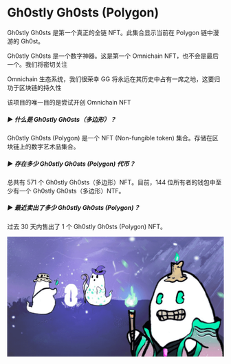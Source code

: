 # Gh0stly Gh0sts (Polygon)

Gh0stly Gh0sts 是第一个真正的全链 NFT。此集合显示当前在 Polygon 链中漫游的 Gh0st。

Gh0stly Gh0sts 是一个数字神器。这是第一个 Omnichain NFT，也不会是最后一个。我们将密切关注 

Omnichain 生态系统，我们很荣幸 GG 将永远在其历史中占有一席之地，这要归功于区块链的持久性

该项目的唯一目的是尝试开创 Omnichain NFT

##### ▶ 什么是 Gh0stly Gh0sts（多边形）？

Gh0stly Gh0sts (Polygon) 是一个 NFT (Non-fungible token) 集合。存储在区块链上的数字艺术品集合。

##### ▶ 存在多少 Gh0stly Gh0sts (Polygon) 代币？

总共有 571 个 Gh0stly Gh0sts（多边形）NFT。目前，144 位所有者的钱包中至少有一个 Gh0stly Gh0sts（多边形）NTF。

##### ▶ 最近卖出了多少 Gh0stly Gh0sts (Polygon)？

过去 30 天内售出了 1 个 Gh0stly Gh0sts (Polygon) NFT。

![NFT](5786_new.PNG)

